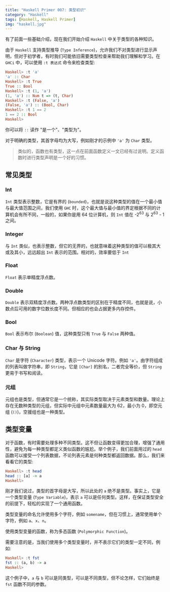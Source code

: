 ```yaml
---
title: "Haskell Primer 007: 类型初识"
category: "Haskell"
tags: [Haskell, Haskell Primer]
img: "haskell.jpg"
---
```

有了前面一些基础介绍，现在我们开始介绍 `Haskell` 中关于类型的各种知识。



由于 `Haskell` 支持类型推导 (`Type Inference`)，允许我们不对类型进行显示声明，但对于初学者，有时我们可能依旧需要类型检查来帮助我们理解和学习。在 `GHCi` 中，可以使用 `:t 表达式` 命令来检查类型:

```haskell
Haskell> :t 'a'
'a' :: Char
Haskell> :t True
True :: Bool
Haskell> :t (1, 'a')
(1, 'a') :: Num t => (t, Char)
Haskell> :t (False, 'a')
(False, 'a') :: (Bool, Char)
Haskell> :t 1 == 2
1 == 2 :: Bool
Haskell>
```

你可以将 `::` 读作 "是一个"、"类型为"。



对于明确的类型，其首字母均为大写，例如刚才的示例中 `'a'` 为 `Char` 类型。



> 类似的，函数也有类型，这一点在前面函数定义一文已经有过说明。定义函数时进行类型声明是一个好的习惯。



## 常见类型

### Int

`Int` 类型表示整数，它是有界的 (`bounded`)，也就是说这种类型的值在一个最小值与最大值范围之间，我们使用 `GHC` 时，这个最大值与最小值的界定根据不同的计算机会有所不同，一般的，如果你是用 64 位计算机，则 `Int` 值在 -2<sup>63</sup> 与 2<sup>63</sup> - 1 之间。



### Integer

与 `Int` 类似，也表示整数，但它的无界的，也就意味着这种类型的值可以极其大或及其小，远远超出 `Int` 表示的范围。相对的，效率要低于 `Int`



### Float

`Float` 表示单精度浮点数。



### Double

`Double` 表示双精度浮点数。两种浮点数类型的区别在于精度不同，也就是说，小数点后可用的数字位数长度不同。但相应的也会占据更多内存控件。



### Bool

`Bool` 表示布尔 (`Boolean`) 值，这种类型只有 `True` 与 `False` 两种值。



### Char 与 String

`Char` 是字符 (`Character`) 类型，表示一个 Unicode 字符。例如 `'a'`。由字符组成的列表叫做字符串，即 `String`，它是 `[Char]` 的别名，二者完全等价，但 `String` 更易于书写和阅读。



### 元组

元组也是类型，但通常它是一个统称，其实际类型取决于元素类型和数量。理论上存在无数种类型的元组，但实际中元组中元素数量最大为 62，最小为 0，即空元组 (`()`)，空援组也是一种类型。



## 类型变量

对于函数，有时需要处理多种不同类型。这不但让函数变得更加合理，增强了通用性，避免为每一种类型都定义类似函数的尴尬。举个例子，我们前面用过的 `head` 函数可以接受一个列表数据，不论列表元素是何种类型都返回数据。那么，我们来看看它的类型:

```haskell
Haskell> :t head
head :: [a] -> a
Haskell>
```

刚才我们说过，类型的首字母是大写，所以此处的 `a` 绝不是类型。事实上，它是一个类型变量 (`Type Variable`)，表示 `a` 可以是任何类型。这样，在保证类型安全的前提下，轻松的实现了一个通用函数。



类型变量的命名允许使用多个字符，例如 `somename`，但在习惯上，通常使用单个字符，例如 `a`、`x`、`n`。



使用类型变量的函数，称为多态函数 (`Polymorphic Function`)。



需要注意的是，当我们使用多个类型变量时，并不表示它们的类型一定不同，例如:

```haskell
Haskell> :t fst
fst :: (a, b) -> a
Haskell>
```

这个例子中，`a` 与 `b` 可以是同类型，可以是不同类型，但不论怎样，它们始终是 `fst` 函数不同的参数。




